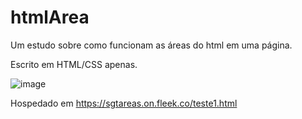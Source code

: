 # htmlArea
Um estudo sobre como funcionam as áreas do html em uma página.

Escrito em HTML/CSS apenas.

![image](https://github.com/LeandroSeg/htmlArea/assets/10273131/98475985-ae20-4eff-bc5f-9768e247384d)

Hospedado em https://sgtareas.on.fleek.co/teste1.html
